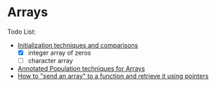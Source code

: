 Arrays
======


Todo List:
* [Initialization techniques and comparisons](Array-Initializing.c) 
  * [x] integer array of zeros
  * [ ] character array
* [Annotated Population techniques for Arrays](Array-Populating.c)
* [How to "send an array" to a function and retrieve it using pointers](Arrays-And-Functions.c)
